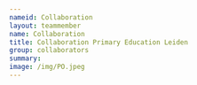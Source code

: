 ```yaml
---
nameid: Collaboration
layout: teammember
name: Collaboration 
title: Collaboration Primary Education Leiden
group: collaborators
summary: 
image: /img/PO.jpeg
---
```


 

